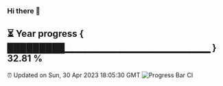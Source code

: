 ### Hi there 👋
⏳ Year progress { █████████▁▁▁▁▁▁▁▁▁▁▁▁▁▁▁▁▁▁▁▁▁ } 32.81 %
---
⏰ Updated on Sun, 30 Apr 2023 18:05:30 GMT
![Progress Bar CI](https://github.com/Moyi321/Moyi321/workflows/Progress%20Bar%20CI/badge.svg)
